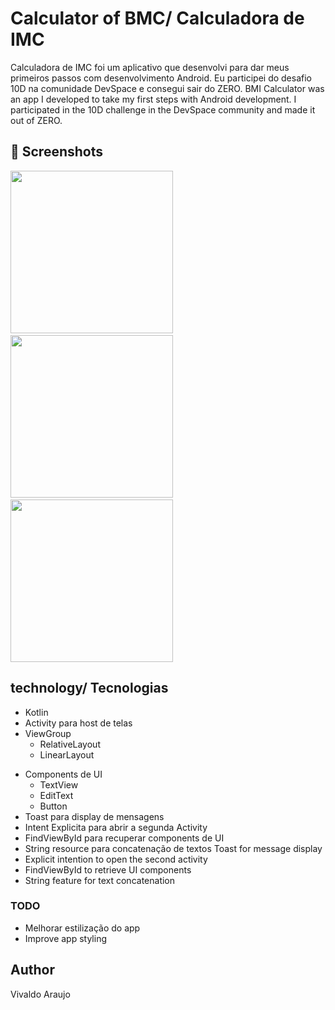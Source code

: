 # Calculator of BMC/ Calculadora de IMC
Calculadora de IMC foi um aplicativo que desenvolvi para dar meus primeiros passos com desenvolvimento Android. Eu participei do desafio 10D na comunidade DevSpace e consegui sair do ZERO. 
BMI Calculator was an app I developed to take my first steps with Android development. I participated in the 10D challenge in the DevSpace community and made it out of ZERO.


## :camera_flash: Screenshots
<!-- You can add more screenshots here if you like -->
<img src="/result/image1.png.png" width="260">&emsp;<img src="/result/image2.png.png" width="260">&emsp;<img src="/result/image3.png.png" width="260">

## technology/ Tecnologias
* Kotlin
* Activity para host de telas
* ViewGroup
    * RelativeLayout
    * LinearLayout
- Components de UI
    - TextView
    - EditText
    - Button
- Toast para display de mensagens
- Intent Explicita para abrir a segunda Activity
- FindViewById para recuperar components de UI
- String resource para concatenação de textos
Toast for message display
- Explicit intention to open the second activity
- FindViewById to retrieve UI components
- String feature for text concatenation


### TODO
- Melhorar estilização do app
- Improve app styling

## Author
Vivaldo Araujo
